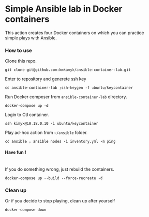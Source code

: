 # Simple Ansible lab in Docker containers  
This action creates four Docker containers on which you can practice simple plays with Ansible.

### How to use
Clone this repo.
```
git clone git@github.com:kmkamyk/ansible-container-lab.git
```
Enter to repository and generete ssh key
```
cd ansible-container-lab ;ssh-keygen -f ubuntu/keycontainer
```
Run Docker composer from `ansible-container-lab` directory.
```
docker-compose up -d
```

Login to Ctl container.
```
ssh kimyk@10.18.0.10 -i ubuntu/keycontainer
```

Play ad-hoc action from `~/ansible` folder.
```
cd ansible ; ansible nodes -i inventory.yml -m ping
```
#### Have fun !
#
If you do something wrong, just rebuild the containers.
```
docker-compose up --build --force-recreate -d
```
### Clean up

Or if you decide to stop playing, clean up after yourself
```
docker-compose down
```

